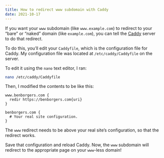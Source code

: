 ```yaml
---
title: How to redirect www subdomain with Caddy
date: 2021-10-17
---
```


If you want your `www` subdomain (like `www.example.com`) to redirect to your “bare” or “naked” domain (like `example.com`), you can tell the [Caddy](https://caddyserver.com) server to do that redirect.

To do this, you’ll edit your `Caddyfile`, which is the configuration file for Caddy. My configuration file was located at `/etc/caddy/Caddyfile` on the server.

To edit it using the `nano` text editor, I ran:

```sh
nano /etc/caddy/Caddyfile
```

Then, I modified the contents to be like this:

```text
www.benborgers.com {
  redir https://benborgers.com{uri}
}

benborgers.com {
  # Your real site configuration.
}
```

The `www` redirect needs to be above your real site’s configuration, so that the redirect works.

Save that configuration and reload Caddy. Now, the `www` subdomain will redirect to the appropriate page on your `www`-less domain!
